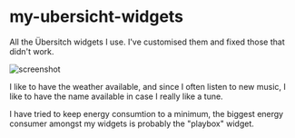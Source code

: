 # my-ubersicht-widgets
All the Übersitch widgets I use. I've customised them and fixed those that didn't work.

![screenshot](https://github.com/uranium78/my-ubersicht-widgets/raw/master/Screenshot%202019-02-16%20at%2011.52.55.png)

I like to have the weather available, and since I often listen to new music, I like to have the name available in case I really like a tune.

I have tried to keep energy consumtion to a minimum, the biggest energy consumer amongst my widgets is probably the "playbox" widget.
